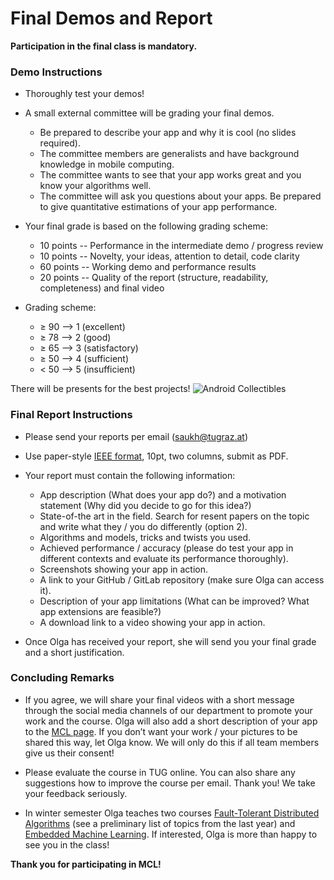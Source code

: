 # Final Demos and Report

__Participation in the final class is mandatory.__

### Demo Instructions


*   Thoroughly test your demos!
*   A small external committee will be grading your final demos. 
    -    Be prepared to describe your app and why it is cool (no slides required).    
    -    The committee members are generalists and have background knowledge in mobile computing. 
    -    The committee wants to see that your app works great and you know your algorithms well.
    -    The committee will ask you questions about your apps. Be prepared to give quantitative estimations of your app performance.

*   Your final grade is based on the following grading scheme:
	- 10 points -- Performance in the intermediate demo / progress review
    - 10 points -- Novelty, your ideas, attention to detail, code clarity
    - 60 points -- Working demo and performance results
    - 20 points -- Quality of the report (structure, readability, completeness) and final video

* Grading scheme:
    - &#8805; 90 --> 1 (excellent)
    - &#8805; 78 --> 2 (good)
    - &#8805; 65 --> 3 (satisfactory)
    - &#8805; 50 --> 4 (sufficient)
    - < 50 --> 5 (insufficient)

There will be presents for the best projects!
![](img/intro/android_collectibles.jpg "Android Collectibles")


### Final Report Instructions

*   Please send your reports per email (saukh@tugraz.at)
*   Use paper-style <a href="https://www.ieee.org/conferences/publishing/templates.html">IEEE format</a>, 10pt, two columns, submit as PDF.
*   Your report must contain the following information:
    -   App description (What does your app do?) and a motivation statement (Why did you decide to go for this idea?)
	-   State-of-the art in the field. Search for resent papers on the topic and write what they / you do differently (option 2).
    -   Algorithms and models, tricks and twists you used.
    -   Achieved performance / accuracy (please do test your app in different contexts and evaluate its performance thoroughly).
    -   Screenshots showing your app in action.
    -   A link to your GitHub / GitLab repository (make sure Olga can access it).
    -   Description of your app limitations (What can be improved? What app extensions are feasible?)
	- 	A download link to a video showing your app in action.

*   Once Olga has received your report, she will send you your final grade and a short justification.

### Concluding Remarks

* If you agree, we will share your final videos with a short message through the social media channels of our department to promote your work and the course. Olga will also add a short description of your app to the <a href="http://olgasaukh.com/mcl.html">MCL page</a>. If you don’t want your work / your pictures to be shared this way, let Olga know. We will only do this if all team members give us their consent!

* Please evaluate the course in TUG online. You can also share any suggestions how to improve the course per email. Thank you! We take your feedback seriously.

* In winter semester Olga teaches two courses <a href="https://online.tugraz.at/tug_online/wbLv.wbShowLVDetail?pStpSpNr=257936">Fault-Tolerant Distributed Algorithms</a> (see a preliminary list of topics from the last year) and <a href="https://online.tugraz.at/tug_online/wbLv.wbShowLVDetail?pStpSpNr=259749">Embedded Machine Learning</a>. If interested, Olga is more than happy to see you in the class!

__Thank you for participating in MCL!__